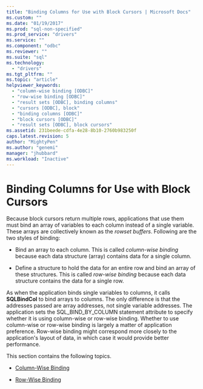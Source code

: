 ```yaml
---
title: "Binding Columns for Use with Block Cursors | Microsoft Docs"
ms.custom: ""
ms.date: "01/19/2017"
ms.prod: "sql-non-specified"
ms.prod_service: "drivers"
ms.service: ""
ms.component: "odbc"
ms.reviewer: ""
ms.suite: "sql"
ms.technology: 
  - "drivers"
ms.tgt_pltfrm: ""
ms.topic: "article"
helpviewer_keywords: 
  - "column-wise binding [ODBC]"
  - "row-wise binding [ODBC]"
  - "result sets [ODBC], binding columns"
  - "cursors [ODBC], block"
  - "binding columns [ODBC]"
  - "block cursors [ODBC]"
  - "result sets [ODBC], block cursors"
ms.assetid: 231beede-cdfa-4e28-8b10-2760b983250f
caps.latest.revision: 5
author: "MightyPen"
ms.author: "genemi"
manager: "jhubbard"
ms.workload: "Inactive"
---
```

# Binding Columns for Use with Block Cursors
Because block cursors return multiple rows, applications that use them must bind an array of variables to each column instead of a single variable. These arrays are collectively known as the *rowset buffers*. Following are the two styles of binding:  
  
-   Bind an array to each column. This is called *column-wise binding* because each data structure (array) contains data for a single column.  
  
-   Define a structure to hold the data for an entire row and bind an array of these structures. This is called *row-wise binding* because each data structure contains the data for a single row.  
  
 As when the application binds single variables to columns, it calls **SQLBindCol** to bind arrays to columns. The only difference is that the addresses passed are array addresses, not single variable addresses. The application sets the SQL_BIND_BY_COLUMN statement attribute to specify whether it is using column-wise or row-wise binding. Whether to use column-wise or row-wise binding is largely a matter of application preference. Row-wise binding might correspond more closely to the application's layout of data, in which case it would provide better performance.  
  
 This section contains the following topics.  
  
-   [Column-Wise Binding](../../../odbc/reference/develop-app/column-wise-binding.md)  
  
-   [Row-Wise Binding](../../../odbc/reference/develop-app/row-wise-binding.md)
